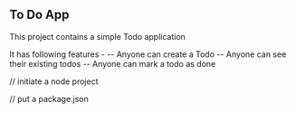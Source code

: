 ## To Do App

This project contains a simple Todo application

It has following features -
-- Anyone can create a Todo
-- Anyone can see their existing todos
-- Anyone can mark a todo as done

// initiate a node project

// put a package.json
